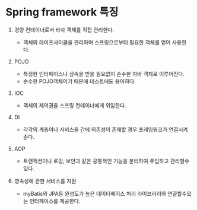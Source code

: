 # Spring framework 특징

1. 경량 컨테이너로서 바자 객체를 직접 관리한다. 
    * 객체의 라이프사이클을 관리하며 스프링으로부터 필요한 객체를 얻어 사용한다.

2. POJO
    * 특정한 인터페이스나 상속을 받을 필요없이 순수한 자바 객체로 이루어진다.
    * 순수한 POJO객체이기 때문에 테스트에도 용이하다.

3. IOC
    * 객체의 제어권을 스프링 컨테이너에게 위임한다.

4. DI
    * 각각의 계층이나 서비스들 간에 의존성이 존재할 경우 프레임워크가 연결시켜준다.
    
5. AOP
    * 트랜잭션이나 로깅, 보안과 같은 공통적인 기능을 분리하여 주입하고 관리할수있다.
    
6. 영속성에 관한 서비스를 지원
    * myBatis와 JPA등 완성도가 높은 데이터베이스 처리 라이브러리와 연결할수있는 인터페이스를 제공한다.
    